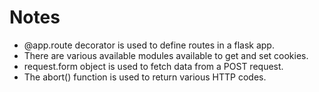 # Notes
- @app.route decorator is used to define routes in a flask app.
- There are various available modules available to get and set cookies.
- request.form object is used to fetch data from a POST request.
- The abort() function is used to return various HTTP codes.
